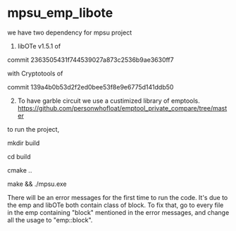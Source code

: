 # mpsu_emp_libote

we have two dependency for mpsu project

1. libOTe v1.5.1 of
   
commit 2363505431f744539027a873c2536b9ae3630ff7
  
  with Cryptotools of
  
  commit 139a4b0b53d2f2ed0bee53f8e9e6775d141ddb50

2. To have garble circuit we use a custimized library of emptools.
https://github.com/personwhofloat/emptool_private_compare/tree/master


to run the project,

mkdir build

cd build

cmake ..

make && ./mpsu.exe

There will be an error messages for the first time to run the code. It's due to the emp and libOTe both contain class of block.
To fix that, go to every file in the emp containing "block" mentioned in the error messages, and change all the usage to "emp::block".
